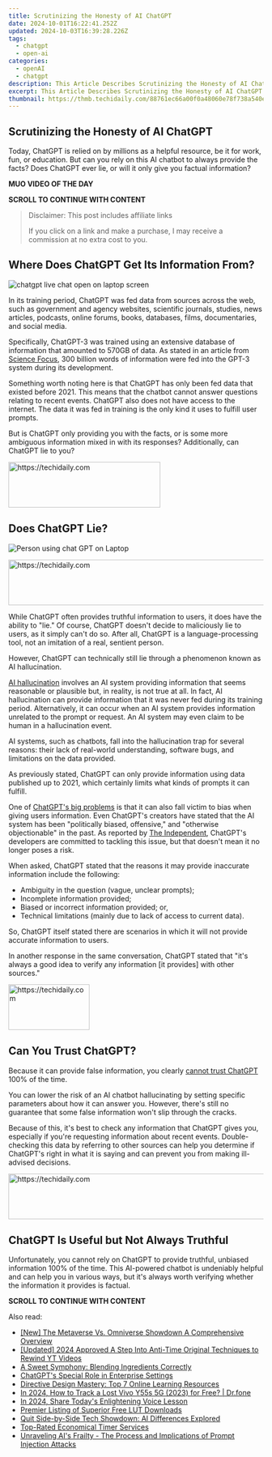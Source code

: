 ```yaml
---
title: Scrutinizing the Honesty of AI ChatGPT
date: 2024-10-01T16:22:41.252Z
updated: 2024-10-03T16:39:28.226Z
tags:
  - chatgpt
  - open-ai
categories:
  - openAI
  - chatgpt
description: This Article Describes Scrutinizing the Honesty of AI ChatGPT
excerpt: This Article Describes Scrutinizing the Honesty of AI ChatGPT
thumbnail: https://thmb.techidaily.com/88761ec66a00f0a48060e78f738a540e311f0a473b14b1614804e43117d93320.jpg
---
```


## Scrutinizing the Honesty of AI ChatGPT

 Today, ChatGPT is relied on by millions as a helpful resource, be it for work, fun, or education. But can you rely on this AI chatbot to always provide the facts? Does ChatGPT ever lie, or will it only give you factual information?

**MUO VIDEO OF THE DAY**

**SCROLL TO CONTINUE WITH CONTENT**

>  Disclaimer: This post includes affiliate links
>
>  If you click on a link and make a purchase, I may receive a commission at no extra cost to you.
>

## Where Does ChatGPT Get Its Information From?

![chatgpt live chat open on laptop screen](https://static1.makeuseofimages.com/wordpress/wp-content/uploads/2023/05/chat-gpt-laptop.jpg)

 In its training period, ChatGPT was fed data from sources across the web, such as government and agency websites, scientific journals, studies, news articles, podcasts, online forums, books, databases, films, documentaries, and social media.

 Specifically, ChatGPT-3 was trained using an extensive database of information that amounted to 570GB of data. As stated in an article from [Science Focus](https://www.sciencefocus.com/future-technology/gpt-3/), 300 billion words of information were fed into the GPT-3 system during its development.

 Something worth noting here is that ChatGPT has only been fed data that existed before 2021\. This means that the chatbot cannot answer questions relating to recent events. ChatGPT also does not have access to the internet. The data it was fed in training is the only kind it uses to fulfill user prompts.

 But is ChatGPT only providing you with the facts, or is some more ambiguous information mixed in with its responses? Additionally, can ChatGPT lie to you?

<!-- affiliate ads begin -->
<a href="https://aligracehair.sjv.io/c/5597632/1925468/19272" target="_top" id="1925468">
  <img src="//a.impactradius-go.com/display-ad/19272-1925468" border="0" alt="https://techidaily.com" width="300" height="90"/>
</a>
<img height="0" width="0" src="https://aligracehair.sjv.io/i/5597632/1925468/19272" style="position:absolute;visibility:hidden;" border="0" />
<!-- affiliate ads end -->

## Does ChatGPT Lie?

![Person using chat GPT on Laptop](https://static1.makeuseofimages.com/wordpress/wp-content/uploads/2023/04/person-using-chat-gpt-on-laptop.jpg)

<!-- affiliate ads begin -->
<a href="https://appsumo.8odi.net/c/5597632/2049382/7443" target="_top" id="2049382">
  <img src="//a.impactradius-go.com/display-ad/7443-2049382" border="0" alt="https://techidaily.com" width="728" height="90"/>
</a>
<img height="0" width="0" src="https://appsumo.8odi.net/i/5597632/2049382/7443" style="position:absolute;visibility:hidden;" border="0" />
<!-- affiliate ads end -->

 While ChatGPT often provides truthful information to users, it does have the ability to "lie." Of course, ChatGPT doesn't decide to maliciously lie to users, as it simply can't do so. After all, ChatGPT is a language-processing tool, not an imitation of a real, sentient person.

 However, ChatGPT can technically still lie through a phenomenon known as AI hallucination.

[AI hallucination](https://www.makeuseof.com/what-is-ai-hallucination-and-how-do-you-spot-it/) involves an AI system providing information that seems reasonable or plausible but, in reality, is not true at all. In fact, AI hallucination can provide information that it was never fed during its training period. Alternatively, it can occur when an AI system provides information unrelated to the prompt or request. An AI system may even claim to be human in a hallucination event.

 AI systems, such as chatbots, fall into the hallucination trap for several reasons: their lack of real-world understanding, software bugs, and limitations on the data provided.

 As previously stated, ChatGPT can only provide information using data published up to 2021, which certainly limits what kinds of prompts it can fulfill.

 One of [ChatGPT's big problems](https://www.makeuseof.com/openai-chatgpt-biggest-probelms/) is that it can also fall victim to bias when giving users information. Even ChatGPT's creators have stated that the AI system has been "politically biased, offensive," and "otherwise objectionable" in the past. As reported by [The Independent](https://www.independent.co.uk/tech/chatgpt-ai-artifiial-intelligence-openai-behaviour-update-latest-b2284526.html), ChatGPT's developers are committed to tackling this issue, but that doesn't mean it no longer poses a risk.

 When asked, ChatGPT stated that the reasons it may provide inaccurate information include the following:

* Ambiguity in the question (vague, unclear prompts);
* Incomplete information provided;
* Biased or incorrect information provided; or,
* Technical limitations (mainly due to lack of access to current data).

 So, ChatGPT itself stated there are scenarios in which it will not provide accurate information to users.

 In another response in the same conversation, ChatGPT stated that "it's always a good idea to verify any information \[it provides\] with other sources."

<!-- affiliate ads begin -->
<a href="https://aligracehair.sjv.io/c/5597632/2135366/19272" target="_top" id="2135366">
  <img src="//a.impactradius-go.com/display-ad/19272-2135366" border="0" alt="https://techidaily.com" width="160" height="90"/>
</a>
<img height="0" width="0" src="https://aligracehair.sjv.io/i/5597632/2135366/19272" style="position:absolute;visibility:hidden;" border="0" />
<!-- affiliate ads end -->

## Can You Trust ChatGPT?

 Because it can provide false information, you clearly [cannot trust ChatGPT](https://www.makeuseof.com/shouldnt-trust-chatgpt-confidential-data/) 100% of the time.

 You can lower the risk of an AI chatbot hallucinating by setting specific parameters about how it can answer you. However, there's still no guarantee that some false information won't slip through the cracks.

 Because of this, it's best to check any information that ChatGPT gives you, especially if you're requesting information about recent events. Double-checking this data by referring to other sources can help you determine if ChatGPT's right in what it is saying and can prevent you from making ill-advised decisions.

<!-- affiliate ads begin -->
<a href="https://aligracehair.sjv.io/c/5597632/1938750/19272" target="_top" id="1938750">
  <img src="//a.impactradius-go.com/display-ad/19272-1938750" border="0" alt="https://techidaily.com" width="728" height="90"/>
</a>
<img height="0" width="0" src="https://aligracehair.sjv.io/i/5597632/1938750/19272" style="position:absolute;visibility:hidden;" border="0" />
<!-- affiliate ads end -->

## ChatGPT Is Useful but Not Always Truthful

 Unfortunately, you cannot rely on ChatGPT to provide truthful, unbiased information 100% of the time. This AI-powered chatbot is undeniably helpful and can help you in various ways, but it's always worth verifying whether the information it provides is factual.

**SCROLL TO CONTINUE WITH CONTENT**

<ins class="adsbygoogle"
     style="display:block"
     data-ad-format="autorelaxed"
     data-ad-client="ca-pub-7571918770474297"
     data-ad-slot="1223367746"></ins>

<ins class="adsbygoogle"
     style="display:block"
     data-ad-client="ca-pub-7571918770474297"
     data-ad-slot="8358498916"
     data-ad-format="auto"
     data-full-width-responsive="true"></ins>

<span class="atpl-alsoreadstyle">Also read:</span>
<div><ul>
<li><a href="https://some-approaches.techidaily.com/new-the-metaverse-vs-omniverse-showdown-a-comprehensive-overview/"><u>[New] The Metaverse Vs. Omniverse Showdown A Comprehensive Overview</u></a></li>
<li><a href="https://facebook-record-videos.techidaily.com/updated-2024-approved-a-step-into-anti-time-original-techniques-to-rewind-yt-videos/"><u>[Updated] 2024 Approved A Step Into Anti-Time Original Techniques to Rewind YT Videos</u></a></li>
<li><a href="https://tech-hub.techidaily.com/a-sweet-symphony-blending-ingredients-correctly/"><u>A Sweet Symphony: Blending Ingredients Correctly</u></a></li>
<li><a href="https://tech-savvy.techidaily.com/chatgpts-special-role-in-enterprise-settings/"><u>ChatGPT's Special Role in Enterprise Settings</u></a></li>
<li><a href="https://tech-savvy.techidaily.com/directive-design-mastery-top-7-online-learning-resources/"><u>Directive Design Mastery: Top 7 Online Learning Resources</u></a></li>
<li><a href="https://android-location-track.techidaily.com/in-2024-how-to-track-a-lost-vivo-y55s-5g-2023-for-free-drfone-by-drfone-virtual-android/"><u>In 2024, How to Track a Lost Vivo Y55s 5G (2023) for Free? | Dr.fone</u></a></li>
<li><a href="https://extra-support.techidaily.com/in-2024-share-todays-enlightening-voice-lesson/"><u>In 2024, Share Today's Enlightening Voice Lesson</u></a></li>
<li><a href="https://fox-cloud.techidaily.com/premier-listing-of-superior-free-lut-downloads/"><u>Premier Listing of Superior Free LUT Downloads</u></a></li>
<li><a href="https://tech-savvy.techidaily.com/quit-side-by-side-tech-showdown-ai-differences-explored/"><u>Quit Side-by-Side Tech Showdown: AI Differences Explored</u></a></li>
<li><a href="https://extra-information.techidaily.com/top-rated-economical-timer-services/"><u>Top-Rated Economical Timer Services</u></a></li>
<li><a href="https://tech-savvy.techidaily.com/unraveling-ais-frailty-the-process-and-implications-of-prompt-injection-attacks/"><u>Unraveling AI's Frailty - The Process and Implications of Prompt Injection Attacks</u></a></li>
</ul></div>

